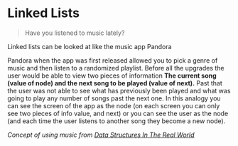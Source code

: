 # Linked Lists
> Have you listened to music lately?

Linked lists can be looked at like the music app Pandora

Pandora when the app was first released allowed you to pick a genre of music and then listen to a randomized playlist. Before all the upgrades the user would be able to view two pieces of information __The current song (value of node) and the next song to be played (value of next).__ Past that the user was not able to see what has previously been played and what was going to play any number of songs past the next one. In this analogy you can see the screen of the app as the node (on each screen you can only see two pieces of info value, and next) or you can see the user as the node (and each time the user listens to another song they become a new node).

_Concept of using music from [Data Structures In The Real World](https://medium.com/journey-of-one-thousand-apps/data-structures-in-the-real-world-508f5968545a)_
